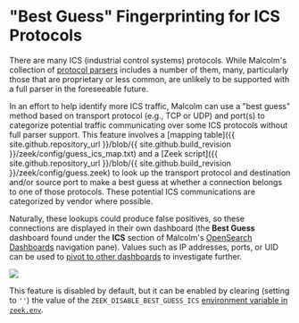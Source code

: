 # <a name="ICSBestGuess"></a>"Best Guess" Fingerprinting for ICS Protocols

There are many ICS (industrial control systems) protocols. While Malcolm's collection of [protocol parsers](protocols.md#Protocols) includes a number of them, many, particularly those that are proprietary or less common, are unlikely to be supported with a full parser in the foreseeable future.

In an effort to help identify more ICS traffic, Malcolm can use a "best guess" method based on transport protocol (e.g., TCP or UDP) and port(s) to categorize potential traffic communicating over some ICS protocols without full parser support. This feature involves a [mapping table]({{ site.github.repository_url }}/blob/{{ site.github.build_revision }}/zeek/config/guess_ics_map.txt) and a [Zeek script]({{ site.github.repository_url }}/blob/{{ site.github.build_revision }}/zeek/config/guess.zeek) to look up the transport protocol and destination and/or source port to make a best guess at whether a connection belongs to one of those protocols. These potential ICS communications are categorized by vendor where possible.

Naturally, these lookups could produce false positives, so these connections are displayed in their own dashboard (the **Best Guess** dashboard found under the **ICS** section of Malcolm's [OpenSearch Dashboards](dashboards.md#DashboardsVisualizations) navigation pane). Values such as IP addresses, ports, or UID can be used to [pivot to other dashboards](arkime.md#ZeekArkimeFlowCorrelation) to investigate further.

![](./images/screenshots/dashboards_bestguess.png)

This feature is disabled by default, but it can be enabled by clearing (setting to `''`) the value of the `ZEEK_DISABLE_BEST_GUESS_ICS` [environment variable in `zeek.env`](malcolm-config.md#MalcolmConfigEnvVars).